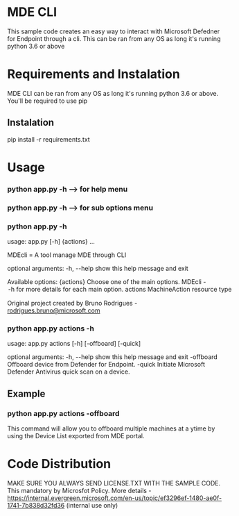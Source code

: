 # MDE CLI
This sample code creates an easy way to interact with Microsoft Defedner for Endpoint through a cli. This can be ran from any OS as long it's running python 3.6 or above

# Requirements and Instalation
MDE CLI  can be ran from any OS as long it's running python 3.6 or above. You'll be required to use pip

## Instalation
pip install -r requirements.txt

# Usage
 ### python app.py -h --> for help menu
 ### python app.py <choice> -h --> for sub options menu
 ### python app.py -h
  
  usage: app.py [-h] {actions} ...

MDEcli = A tool manage MDE through CLI

optional arguments:
  -h, --help  show this help message and exit

Available options:
  {actions}   Choose one of the main options. MDEcli -<option> -h for more details for each main option.
    actions   MachineAction resource type

Original project created by Bruno Rodrigues - rodrigues.bruno@microsoft.com
  
  ### python app.py actions -h
  
  usage: app.py actions [-h] [-offboard] [-quick]

optional arguments:
  -h, --help  show this help message and exit
  -offboard   Offboard device from Defender for Endpoint.
  -quick      Initiate Microsoft Defender Antivirus quick scan on a device.
  
## Example
  ### python app.py actions -offboard
  This command will allow you to offboard multiple machines at a ytime by using the Device List exported from MDE portal.
 
# Code Distribution
MAKE SURE YOU ALWAYS SEND LICENSE.TXT WITH THE SAMPLE CODE. This mandatory by Microsfot Policy. 
More details - https://internal.evergreen.microsoft.com/en-us/topic/ef3296ef-1480-ae0f-1741-7b838d32fd36 (internal use only)
